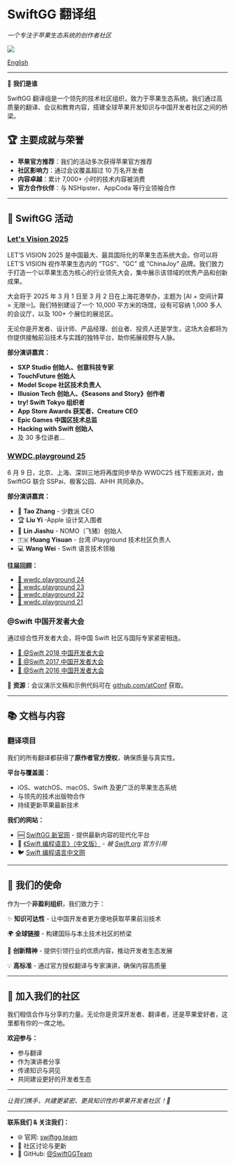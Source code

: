 # SwiftGG 翻译组

*一个专注于苹果生态系统的创作者社区*

![](https://jin.cr/banner.png)

[English](https://github.com/SwiftGGTeam/.github/blob/main/profile/README.md)

---

🎯 **我们是谁**

SwiftGG 翻译组是一个领先的技术社区组织，致力于苹果生态系统。我们通过高质量的翻译、会议和教育内容，搭建全球苹果开发知识与中国开发者社区之间的桥梁。

## 🏆 主要成就与荣誉

* **苹果官方推荐**：我们的活动多次获得苹果官方推荐
* **社区影响力**：通过会议覆盖超过 10 万名开发者
* **内容卓越**：累计 7,000+ 小时的技术内容被消费
* **官方合作伙伴**：与 NSHipster、AppCoda 等行业领袖合作

---

## 🎪 SwiftGG 活动

### [Let's Vision 2025](https://letsvision.swiftgg.team/)

LET’S VISION 2025 是中国最大、最具国际化的苹果生态系统大会。你可以将 LET’S VISION 视作苹果生态内的 “TGS”、“GC” 或 “ChinaJoy” 品牌。我们致力于打造一个以苹果生态为核心的行业领先大会，集中展示该领域的优秀产品和创新成果。

大会将于 2025 年 3 月 1 日至 3 月 2 日在上海花港举办，主题为 \[AI + 空间计算 = 无限♾️]。我们特别建设了一个 10,000 平方米的场馆，设有可容纳 1,000 多人的会议厅，以及 100+ 个展位的展览区。

无论你是开发者、设计师、产品经理、创业者、投资人还是学生，这场大会都将为你提供接触前沿技术与实践的独特平台，助你拓展视野与人脉。

**部分演讲嘉宾：**

* **SXP Studio 创始人、创意科技专家**
* **TouchFuture 创始人**
* **Model Scope 社区技术负责人**
* **Illusion Tech 创始人、《Seasons and Story》创作者**
* **try! Swift Tokyo 组织者**
* **App Store Awards 获奖者、Creature CEO**
* **Epic Games 中国区技术总监**
* **Hacking with Swift 创始人**
* 及 30 多位讲者...

### [WWDC.playground 25](https://wwdc25.swiftgg.team/)

6 月 9 日，北京、上海、深圳三地将再度同步举办 WWDC25 线下观影派对，由 SwiftGG 联合 SSPai、极客公园、AIHH 共同承办。

**部分演讲嘉宾：**

* 🎤 **Tao Zhang** - 少数派 CEO
* 🏆 **Liu Yi** -Apple 设计奖入围者
* 📸 **Lin Jiashu** - NOMO（飞猪）创始人
* 🇹🇼 **Huang Yisuan** - 台湾 iPlayground 技术社区负责人
* 💻 **Wang Wei** - Swift 语言技术领袖

**往届回顾：**

* [🎯 wwdc.playground 24](https://wwdc24.swiftgg.team/en/)
* [🎯 wwdc.playground 23](https://wwdc23.swiftgg.team/)
* [🎯 wwdc.playground 22](https://wwdc22.swiftgg.team/)
* [🎯 wwdc.playground 21](https://wwdc21.swiftgg.team/)

### @Swift 中国开发者大会

通过综合性开发者大会，将中国 Swift 社区与国际专家紧密相连。

* [📱 @Swift 2018 中国开发者大会](https://atswift2018.swiftgg.team/)
* [📱 @Swift 2017 中国开发者大会](https://atswift2017.swiftgg.team/)
* [📱 @Swift 2016 中国开发者大会](https://atswift2016.swiftgg.team/)

📂 **资源**：会议演示文稿和示例代码可在 [github.com/atConf](https://github.com/atConf) 获取。

---

## 📚 文档与内容

### 翻译项目

我们的所有翻译都获得了**原作者官方授权**，确保质量与真实性。

**平台与覆盖面：**

* iOS、watchOS、macOS、Swift 及更广泛的苹果生态系统
* 与领先的技术出版物合作
* 持续更新苹果最新技术

**我们的网站：**

* 🆕 [SwiftGG 新官网](https://swiftgg.team/) - 提供最新内容的现代化平台
* 📖 [《Swift 编程语言》（中文版）](https://doc.swiftgg.team) - *被 [Swift.org](https://swift.org/documentation/#the-swift-programming-language) 官方引用*
* 🐦 [Swift 编程语言中文网](https://swift.swiftgg.team)

---

## 🌟 我们的使命

作为一个**非盈利组织**，我们致力于：

✨ **知识可达性** - 让中国开发者更方便地获取苹果前沿技术

🌍 **全球链接** - 构建国际与本土技术社区的桥梁

🚀 **创新精神** - 提供引领行业的优质内容，推动开发者生态发展

💡 **高标准** - 通过官方授权翻译与专家演讲，确保内容高质量

---

## 🤝 加入我们的社区

我们相信合作与分享的力量。无论你是资深开发者、翻译者，还是苹果爱好者，这里都有你的一席之地。

**欢迎参与：**

* 参与翻译
* 作为演讲者分享
* 传递知识与洞见
* 共同建设更好的开发者生态

---

*让我们携手，共建更紧密、更具知识性的苹果开发者社区！🍎*

---

**联系我们 & 关注我们：**

* 🌐 官网: [swiftgg.team](https://swiftgg.team/)
* 📧 社区讨论与更新
* 🐙 GitHub: [@SwiftGGTeam](https://github.com/SwiftGGTeam)
